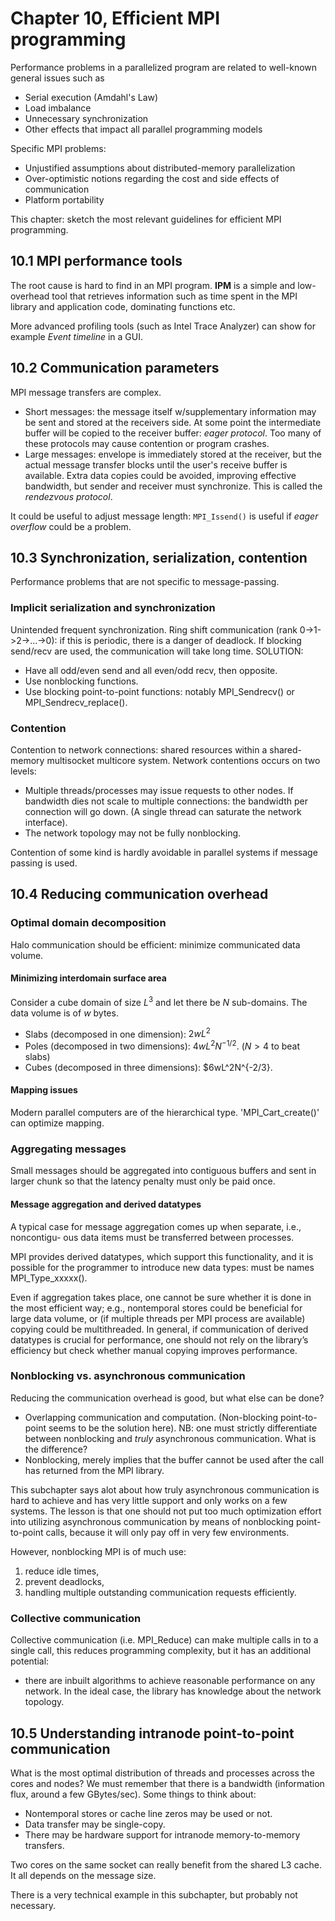 # Chapter 10, Efficient MPI programming
Performance problems in a parallelized program are related to well-known general issues such as
* Serial execution (Amdahl's Law)
* Load imbalance
* Unnecessary synchronization
* Other effects that impact all parallel programming models

Specific MPI problems:
* Unjustified assumptions about distributed-memory parallelization
* Over-optimistic notions regarding the cost and side effects of communication
* Platform portability

This chapter: sketch the most relevant guidelines for efficient MPI programming.

## 10.1 MPI performance tools
The root cause is hard to find in an MPI program.
**IPM** is a simple and low-overhead tool that retrieves information such as time spent in the MPI library and application code, dominating functions etc.

More advanced profiling tools (such as Intel Trace Analyzer) can show for example *Event timeline* in a GUI.

## 10.2 Communication parameters
MPI message transfers are complex.
* Short messages: the message itself w/supplementary information may be sent and stored at the receivers side. At some point the intermediate buffer will be copied to the receiver buffer: *eager protocol*. Too many of these protocols may cause contention or program crashes.
* Large messages: envelope is immediately stored at the receiver, but the actual message transfer blocks until the user's receive buffer is available. Extra data copies could be avoided, improving effective bandwidth, but sender and receiver must synchronize. This is called the *rendezvous protocol*.

It could be useful to adjust message length:
`MPI_Issend()` is useful if *eager overflow* could be a problem.

## 10.3 Synchronization, serialization, contention
Performance problems that are not specific to message-passing.
### Implicit serialization and synchronization
Unintended frequent synchronization. Ring shift communication (rank 0->1->2->...->0): if this is periodic, there is a danger of deadlock. If blocking send/recv are used, the communication will take long time. SOLUTION:
* Have all odd/even send and all even/odd recv, then opposite.
* Use nonblocking functions.
* Use blocking point-to-point functions: notably MPI_Sendrecv() or MPI_Sendrecv_replace().
### Contention
Contention to network connections: shared resources within a shared-memory multisocket multicore system. Network contentions occurs on two levels:
* Multiple threads/processes may issue requests to other nodes. If bandwidth dies not scale to multiple connections: the bandwidth per connection will go down. (A single thread can saturate the network interface).
* The network topology may not be fully nonblocking.

Contention of some kind is hardly avoidable in parallel systems if message passing is used.

## 10.4 Reducing communication overhead
### Optimal domain decomposition
Halo communication should be efficient: minimize communicated data volume.
#### Minimizing interdomain surface area
Consider a cube domain of size $L^3$ and let there be $N$ sub-domains. The data volume is of $w$ bytes.
* Slabs (decomposed in one dimension): $2wL^2$
* Poles (decomposed in two dimensions): $4wL^2 N^{-1/2}$. ($N>4$ to beat slabs)
* Cubes (decomposed in three dimensions): $6wL^2N^{-2/3}.
#### Mapping issues
Modern parallel computers are of the hierarchical type. 'MPI_Cart_create()' can optimize mapping.
### Aggregating messages
Small messages should be aggregated into contiguous buffers and sent in larger chunk so that the latency penalty must only be paid once.
#### Message aggregation and derived datatypes
A typical case for message aggregation comes up when separate, i.e., noncontigu-
ous data items must be transferred between processes.

MPI provides derived datatypes, which support this functionality, and it is possible for the programmer to introduce new data types: must be names MPI_Type_xxxxx().

Even if aggregation takes place, one cannot be sure whether it
is done in the most efficient way; e.g., nontemporal stores could be beneficial for
large data volume, or (if multiple threads per MPI process are available) copying
could be multithreaded. In general, if communication of derived datatypes is crucial
for performance, one should not rely on the library’s efficiency but check whether
manual copying improves performance.

### Nonblocking vs. asynchronous communication
Reducing the communication overhead is good, but what else can be done?
* Overlapping communication and computation. (Non-blocking point-to-point seems to be the solution here).
NB: one must strictly differentiate between nonblocking and *truly* asynchronous communication. What is the difference?
* Nonblocking, merely implies that the buffer cannot be used after the call has returned from the MPI library.

This subchapter says alot about how truly asynchronous communication is hard to achieve and has very little support and only works on a few systems. The lesson is that one should not put too much optimization effort into utilizing
asynchronous communication by means of nonblocking point-to-point calls, because
it will only pay off in very few environments.

However, nonblocking MPI is of much use:
1. reduce idle times,
2. prevent deadlocks,
3. handling multiple outstanding communication requests efficiently.


### Collective communication
Collective communication (i.e. MPI_Reduce) can make multiple calls in to a single call, this reduces programming complexity, but it has an additional potential:
* there are inbuilt algorithms to achieve reasonable performance on any network. In the ideal case, the library has knowledge about the network topology.


## 10.5 Understanding intranode point-to-point communication
What is the most optimal distribution of threads and processes across the cores and nodes? We must remember that there is a bandwidth (information flux, around a few GBytes/sec). Some things to think about:
* Nontemporal stores or cache line zeros may be used or not.
* Data transfer may be single-copy.
* There may be hardware support for intranode memory-to-memory transfers.

Two cores on the same socket can really benefit from the shared L3 cache. It all depends on the message size.

There is a very technical example in this subchapter, but probably not necessary.
